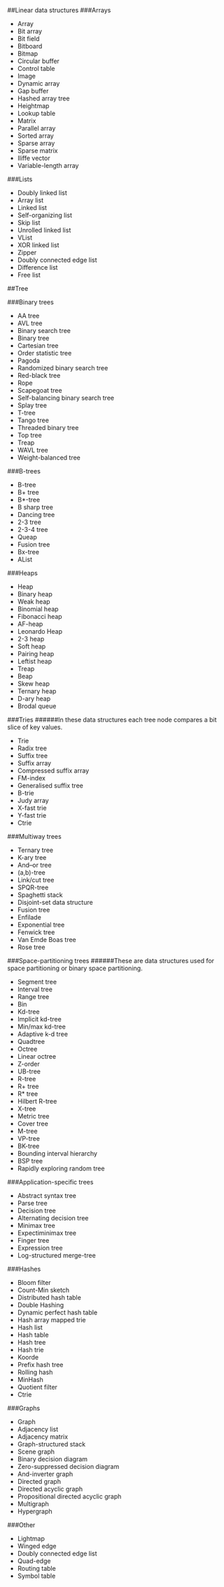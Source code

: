 ##Linear data structures
###Arrays

- Array
- Bit array
- Bit field
- Bitboard
- Bitmap
- Circular buffer
- Control table
- Image
- Dynamic array
- Gap buffer
- Hashed array tree
- Heightmap
- Lookup table
- Matrix
- Parallel array
- Sorted array
- Sparse array
- Sparse matrix
- Iliffe vector
- Variable-length array

###Lists
- Doubly linked list
- Array list
- Linked list
- Self-organizing list
- Skip list
- Unrolled linked list
- VList
- XOR linked list
- Zipper
- Doubly connected edge list
- Difference list
- Free list

##Tree

###Binary trees
- AA tree
- AVL tree
- Binary search tree
- Binary tree
- Cartesian tree
- Order statistic tree
- Pagoda
- Randomized binary search tree
- Red-black tree
- Rope
- Scapegoat tree
- Self-balancing binary search tree
- Splay tree
- T-tree
- Tango tree
- Threaded binary tree
- Top tree
- Treap
- WAVL tree
- Weight-balanced tree

###B-trees
- B-tree
- B+ tree
- B*-tree
- B sharp tree
- Dancing tree
- 2-3 tree
- 2-3-4 tree
- Queap
- Fusion tree
- Bx-tree
- AList

###Heaps
- Heap
- Binary heap
- Weak heap
- Binomial heap
- Fibonacci heap
- AF-heap
- Leonardo Heap
- 2-3 heap
- Soft heap
- Pairing heap
- Leftist heap
- Treap
- Beap
- Skew heap
- Ternary heap
- D-ary heap
- Brodal queue

###Tries
######In these data structures each tree node compares a bit slice of key values.
- Trie
- Radix tree
- Suffix tree
- Suffix array
- Compressed suffix array
- FM-index
- Generalised suffix tree
- B-trie
- Judy array
- X-fast trie
- Y-fast trie
- Ctrie

###Multiway trees
- Ternary tree
- K-ary tree
- And–or tree
- (a,b)-tree
- Link/cut tree
- SPQR-tree
- Spaghetti stack
- Disjoint-set data structure
- Fusion tree
- Enfilade
- Exponential tree
- Fenwick tree
- Van Emde Boas tree
- Rose tree

###Space-partitioning trees
######These are data structures used for space partitioning or binary space partitioning.
- Segment tree
- Interval tree
- Range tree
- Bin
- Kd-tree
- Implicit kd-tree
- Min/max kd-tree
- Adaptive k-d tree
- Quadtree
- Octree
- Linear octree
- Z-order
- UB-tree
- R-tree
- R+ tree
- R* tree
- Hilbert R-tree
- X-tree
- Metric tree
- Cover tree
- M-tree
- VP-tree
- BK-tree
- Bounding interval hierarchy
- BSP tree
- Rapidly exploring random tree

###Application-specific trees
- Abstract syntax tree
- Parse tree
- Decision tree
- Alternating decision tree
- Minimax tree
- Expectiminimax tree
- Finger tree
- Expression tree
- Log-structured merge-tree

###Hashes
- Bloom filter
- Count-Min sketch
- Distributed hash table
- Double Hashing
- Dynamic perfect hash table
- Hash array mapped trie
- Hash list
- Hash table
- Hash tree
- Hash trie
- Koorde
- Prefix hash tree
- Rolling hash
- MinHash
- Quotient filter
- Ctrie

###Graphs
- Graph
- Adjacency list
- Adjacency matrix
- Graph-structured stack
- Scene graph
- Binary decision diagram
- Zero-suppressed decision diagram
- And-inverter graph
- Directed graph
- Directed acyclic graph
- Propositional directed acyclic graph
- Multigraph
- Hypergraph

###Other
- Lightmap
- Winged edge
- Doubly connected edge list
- Quad-edge
- Routing table
- Symbol table